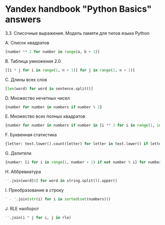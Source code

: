# Yandex handbook "Python Basics" answers

3.3. Списочные выражения. Модель памяти для типов языка Python

A. Список квадратов
```python
[number ** 2 for number in range(a, b + 1)]   
```
B. Таблица умножения 2.0
```python
[[i * j for i in range(1, n + 1)] for j in range(1, n + 1)]
```
C. Длины всех слов
```python
[len(word) for word in sentence.split()]
```
D. Множество нечетных чисел
```python
{number for number in numbers if number % 2}
```
E. Множество всех полных квадратов
```python
{number for number in numbers if number in [i ** 2 for i in range(1, int(max(numbers) ** 0.5 + 1)
```
F. Буквенная статистика
```python
{letter: text.lower().count(letter) for letter in text.lower() if letter.isalpha()}
```
G. Делители
```python
{number: [i for i in range(1, number + 1) if not number % i] for number in numbers}
```
H. Аббревиатура
```python
''.join(word[0] for word in string.split()).upper()
```
I. Преобразование в строку
```python
' - '.join(str(i) for i in sorted(set(numbers)))
```
J. RLE наоборот
```python
''.join(i * j for i, j in rle)
```
